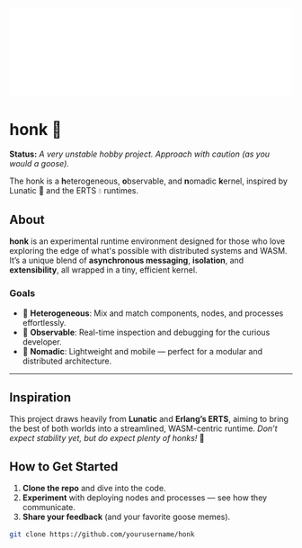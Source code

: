 <div style="width: 100%;">
  <img draggable=false style="user-select: none;" src="./last.svg" style="width: 100%;" alt="Click to see the source">
</div>

# honk :goose:

**Status:** _A very unstable hobby project. Approach with caution (as you would a goose)._

The honk is a **h**eterogeneous, **o**bservable, and **n**omadic **k**ernel,
inspired by Lunatic 🌙 and the ERTS 💧 runtimes.

## About

**honk** is an experimental runtime environment
designed for those who love exploring the edge of
what's possible with distributed systems and WASM.
It’s a unique blend of **asynchronous messaging**,
**isolation**, and **extensibility**, all wrapped
in a tiny, efficient kernel.

### Goals
- 🦢 **Heterogeneous**: Mix and match components, nodes, and processes effortlessly.
- 👀 **Observable**: Real-time inspection and debugging for the curious developer.
- 🏃 **Nomadic**: Lightweight and mobile — perfect for a modular and distributed architecture.

---

## Inspiration

This project draws heavily from **Lunatic** and **Erlang’s ERTS**, aiming to bring the best of both worlds into a streamlined, WASM-centric runtime. _Don’t expect stability yet, but do expect plenty of honks!_ 🦆

## How to Get Started

1. **Clone the repo** and dive into the code.
2. **Experiment** with deploying nodes and processes — see how they communicate.
3. **Share your feedback** (and your favorite goose memes).

```bash
git clone https://github.com/yourusername/honk

